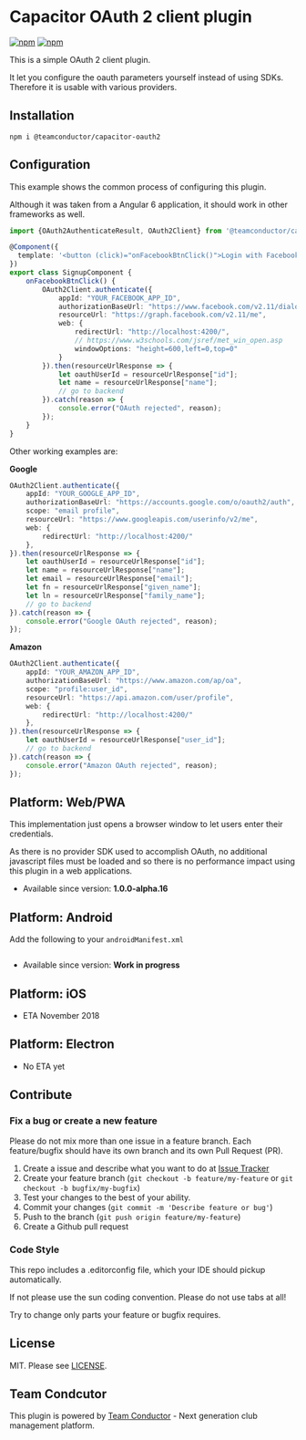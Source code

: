 # Capacitor OAuth 2 client plugin 

[![npm](https://img.shields.io/npm/v/@teamconductor/capacitor-oauth2.svg)](https://www.npmjs.com/package/@teamconductor/capacitor-oauth2) 
[![npm](https://img.shields.io/npm/dt/@teamconductor/capacitor-oauth2.svg?label=npm%20downloads)](https://www.npmjs.com/package/@teamconductor/capacitor-oauth2)

This is a simple OAuth 2 client plugin. 

It let you configure the oauth parameters yourself instead of using SDKs. Therefore it is usable with various providers.

## Installation

`npm i @teamconductor/capacitor-oauth2`

## Configuration

This example shows the common process of configuring this plugin. 

Although it was taken from a Angular 6 application, it should work in other frameworks as well. 

```typescript
import {OAuth2AuthenticateResult, OAuth2Client} from '@teamconductor/capacitor-oauth2';

@Component({
  template: '<button (click)="onFacebookBtnClick()">Login with Facebook</button>',
})
export class SignupComponent {
    onFacebookBtnClick() {
        OAuth2Client.authenticate({
            appId: "YOUR_FACEBOOK_APP_ID",
            authorizationBaseUrl: "https://www.facebook.com/v2.11/dialog/oauth",
            resourceUrl: "https://graph.facebook.com/v2.11/me",
            web: {
                redirectUrl: "http://localhost:4200/",
                // https://www.w3schools.com/jsref/met_win_open.asp
                windowOptions: "height=600,left=0,top=0"
            }
        }).then(resourceUrlResponse => {
            let oauthUserId = resourceUrlResponse["id"];
            let name = resourceUrlResponse["name"];
            // go to backend
        }).catch(reason => {
            console.error("OAuth rejected", reason);
        });
    }
}
```

Other working examples are:

**Google**

```typescript
OAuth2Client.authenticate({
    appId: "YOUR_GOOGLE_APP_ID",
    authorizationBaseUrl: "https://accounts.google.com/o/oauth2/auth",
    scope: "email profile",
    resourceUrl: "https://www.googleapis.com/userinfo/v2/me",
    web: {
        redirectUrl: "http://localhost:4200/"
    },
}).then(resourceUrlResponse => {
    let oauthUserId = resourceUrlResponse["id"];
    let name = resourceUrlResponse["name"];
    let email = resourceUrlResponse["email"];
    let fn = resourceUrlResponse["given_name"];
    let ln = resourceUrlResponse["family_name"];
    // go to backend
}).catch(reason => {
    console.error("Google OAuth rejected", reason);
});
```

**Amazon**

```typescript
OAuth2Client.authenticate({
    appId: "YOUR_AMAZON_APP_ID",
    authorizationBaseUrl: "https://www.amazon.com/ap/oa",
    scope: "profile:user_id",
    resourceUrl: "https://api.amazon.com/user/profile",
    web: {
        redirectUrl: "http://localhost:4200/"
    },
}).then(resourceUrlResponse => {
    let oauthUserId = resourceUrlResponse["user_id"];
    // go to backend
}).catch(reason => {
    console.error("Amazon OAuth rejected", reason);
});
``` 


## Platform: Web/PWA

This implementation just opens a browser window to let users enter their credentials.

As there is no provider SDK used to accomplish OAuth, no additional javascript files must be loaded and so there is no performance 
impact using this plugin in a web applications.

- Available since version: **1.0.0-alpha.16**

## Platform: Android

Add the following to your `androidManifest.xml`

```xml

```

- Available since version: **Work in progress**

## Platform: iOS

- ETA November 2018
 
## Platform: Electron
 
- No ETA yet
 
## Contribute

### Fix a bug or create a new feature

Please do not mix more than one issue in a feature branch. Each feature/bugfix should have its own branch and its own Pull Request (PR).

1. Create a issue and describe what you want to do at [Issue Tracker](https://github.com/moberwasserlechner/capacitor-oauth2/issues)
2. Create your feature branch (`git checkout -b feature/my-feature` or `git checkout -b bugfix/my-bugfix`)
3. Test your changes to the best of your ability. 
5. Commit your changes (`git commit -m 'Describe feature or bug'`)
6. Push to the branch (`git push origin feature/my-feature`)
7. Create a Github pull request

### Code Style

This repo includes a .editorconfig file, which your IDE should pickup automatically.

If not please use the sun coding convention. Please do not use tabs at all!

Try to change only parts your feature or bugfix requires.
 
## License

MIT. Please see [LICENSE](https://github.com/moberwasserlechner/capacitor-oauth2/blob/master/LICENSE).

## Team Condcutor

This plugin is powered by [Team Conductor](https://team-conductor.com/en/) - Next generation club management platform.

